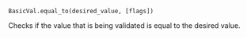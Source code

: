 ```BasicVal.equal_to(desired_value, [flags])```

Checks if the value that is being validated is equal to the desired value.